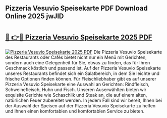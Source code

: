 ## Pizzeria Vesuvio Speisekarte PDF Download Online 2025 jwJID

# <h2><a href="http://gceesce.nevu.top/?p=Pizzeria+Vesuvio+Speisekarte">🔗 👉🔴 Pizzeria Vesuvio Speisekarte 2025 PDF</a></h2>

[![Pizzeria Vesuvio Speisekarte 2025 PDF](https://i.imgur.com/dBaPXMq.png)](http://gceesce.nevu.top/?p=Pizzeria+Vesuvio+Speisekarte)
Die Pizzeria Vesuvio Speisekarte des Restaurants oder Cafés bietet nicht nur ein Menü mit Gerichten, sondern auch eine Gelegenheit für Sie, etwas zu finden, das für Ihren Geschmack köstlich und passend ist. Auf der Pizzeria Vesuvio Speisekarte unseres Restaurants befindet sich ein Salatbereich, in dem Sie leichte und frische Optionen finden können. Für Fleischliebhaber gibt es auf unserer Pizzeria Vesuvio Speisekarte eine Auswahl an Gerichten: Rindfleisch, Schweinefleisch, Huhn und Fisch. Unseren Auserwählten bieten wir exquisite Gerichte wie Schaschlik und Steak an, die auf einem alten, natürlichen Feuer zubereitet werden. In jedem Fall sind wir bereit, Ihnen bei der Auswahl der Speisen auf der Pizzeria Vesuvio Speisekarte zu helfen und Ihnen einen komfortablen und komfortablen Service zu bieten.

